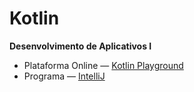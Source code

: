 # Kotlin
<b>Desenvolvimento de Aplicativos I</b>

* Plataforma Online — <a href="https://play.kotlinlang.org"> Kotlin Playground </a>
* Programa — <a href="https://www.jetbrains.com/idea/"> IntelliJ </a>

<!--

1. O que é Kotlin?
    Kotlin é uma linguagem de programação moderna, de código aberto e orientada a objetos,
    que foi desenvolvida pela JetBrains. Ela foi projetada para ser uma alternativa ao Java,
    com o objetivo de oferecer uma experiência de desenvolvimento mais produtiva e segura.
    
2. O que é variável?
    Uma variável é uma referência a uma posição de memória que contém um valor específico.
    Esses valores podem ser números, texto, booleanos, objetos ou qualquer outro tipo de dado
    suportado pela linguagem.

3. O que é tipagem de dados?
    Dados númericos e alfanuméricos dados literais e dados lógicos.
    
    [char 1 byte 8 bits]
    
    Números inteiros — int* (32), byte (8), short (16), long (64)
    Números de ponto flutuante — double* (64), float (32)
    Texto — String*
    Caracteres — char
    Arrays — Array
    Booleano — boolean* (lógico)
    Coleções — List, Set, Map
    Data — Date

4. Declare uma variável de cada tipo que você conseguir.
    var String name;
    const int id;
    let float result;

5. Quais são os operadores aritméticos mais comuns? Mostre quais símbolos os representa.
    + soma, - subtração, * multiplicação, / divisão, % módulo
    ++ incremento, -- decremento

    Operadores de comparação:
    == igualdade, != diferença, > maior, >= maior ou igual, < menor, <= menor ou igual
    
    Operadores lógicos:
    && and, || or, ! not
    
-->
